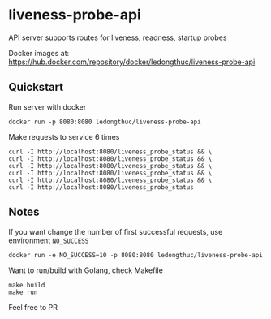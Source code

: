 # liveness-probe-api
API server supports routes for liveness, readness, startup probes

Docker images at: https://hub.docker.com/repository/docker/ledongthuc/liveness-probe-api

## Quickstart

Run server with docker
```
docker run -p 8080:8080 ledongthuc/liveness-probe-api
```

Make requests to service 6 times
```
curl -I http://localhost:8080/liveness_probe_status && \
curl -I http://localhost:8080/liveness_probe_status && \
curl -I http://localhost:8080/liveness_probe_status && \
curl -I http://localhost:8080/liveness_probe_status && \
curl -I http://localhost:8080/liveness_probe_status && \
curl -I http://localhost:8080/liveness_probe_status
```
## Notes

If you want change the number of first successful requests, use environment `NO_SUCCESS`

```
docker run -e NO_SUCCESS=10 -p 8080:8080 ledongthuc/liveness-probe-api
```

Want to run/build with Golang, check Makefile

```
make build
make run
```

Feel free to PR
